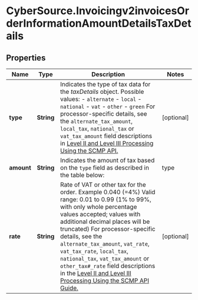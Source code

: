 # CyberSource.Invoicingv2invoicesOrderInformationAmountDetailsTaxDetails

## Properties
Name | Type | Description | Notes
------------ | ------------- | ------------- | -------------
**type** | **String** | Indicates the type of tax data for the _taxDetails_ object.  Possible values:  - `alternate` - `local` - `national` - `vat` - `other` - `green`  For processor-specific details, see the `alternate_tax_amount`, `local_tax`, `national_tax` or `vat_tax_amount` field descriptions in [Level II and Level III Processing Using the SCMP API.](https://apps.cybersource.com/library/documentation/dev_guides/Level_2_3_SCMP_API/html/)  | [optional] 
**amount** | **String** | Indicates the amount of tax based on the `type` field as described in the table below:  | type      | type description | | ------------- |:-------------:| | `alternate` | Total amount of alternate tax for the order. | | `local`     | Sales tax for the order. | | `national`  | National tax for the order. | | `vat`       | Total amount of value added tax (VAT) included in the order. | | `other`     | Other tax. | | `green`     | Green tax amount for Korean Processing. |  | [optional] 
**rate** | **String** | Rate of VAT or other tax for the order.  Example 0.040 (=4%)  Valid range: 0.01 to 0.99 (1% to 99%, with only whole percentage values accepted; values with additional decimal places will be truncated)  For processor-specific details, see the `alternate_tax_amount`, `vat_rate`, `vat_tax_rate`, `local_tax`, `national_tax`, `vat_tax_amount` or `other_tax#_rate` field descriptions in the [Level II and Level III Processing Using the SCMP API Guide.](https://apps.cybersource.com/library/documentation/dev_guides/Level_2_3_SCMP_API/html/)  | [optional] 


